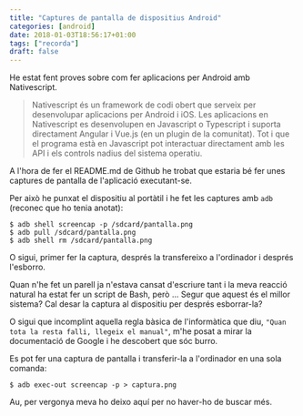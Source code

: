 ```yaml
---
title: "Captures de pantalla de dispositius Android"
categories: [android]
date: 2018-01-03T18:56:17+01:00
tags: ["recorda"]
draft: false
---
```

He estat fent proves sobre com fer aplicacions per Android amb Nativescript.

> Nativescript és un framework de codi obert que serveix per desenvolupar aplicacions per Android i iOS. Les aplicacions en Nativescript es desenvolupen en Javascript o Typescript i suporta directament Angular i Vue.js (en un plugin de la comunitat). Tot i que el programa està en Javascript pot interactuar directament amb les API i els controls nadius del sistema operatiu.


A l'hora de fer el README.md de Github he trobat que estaria bé fer unes captures de pantalla de l'aplicació executant-se.

Per això he punxat el dispositiu al portàtil i he fet les captures amb `adb` (reconec que ho tenia anotat):

    $ adb shell screencap -p /sdcard/pantalla.png
    $ adb pull /sdcard/pantalla.png
    $ adb shell rm /sdcard/pantalla.png

O sigui, primer fer la captura, després la transfereixo a l'ordinador i després l'esborro.

Quan n'he fet un parell ja n'estava cansat d'escriure tant i la meva reacció natural ha estat fer un script de Bash, però ... Segur que aquest és el millor sistema? Cal desar la captura al dispositiu per després esborrar-la?

O sigui que incomplint aquella regla bàsica de l'informàtica que diu, `"Quan tota la resta falli, llegeix el manual"`, m'he posat a mirar la documentació de Google i he descobert que sóc burro.

Es pot fer una captura de pantalla i transferir-la a l'ordinador en una sola comanda:

    $ adb exec-out screencap -p > captura.png

Au, per vergonya meva ho deixo aquí per no haver-ho de buscar més.